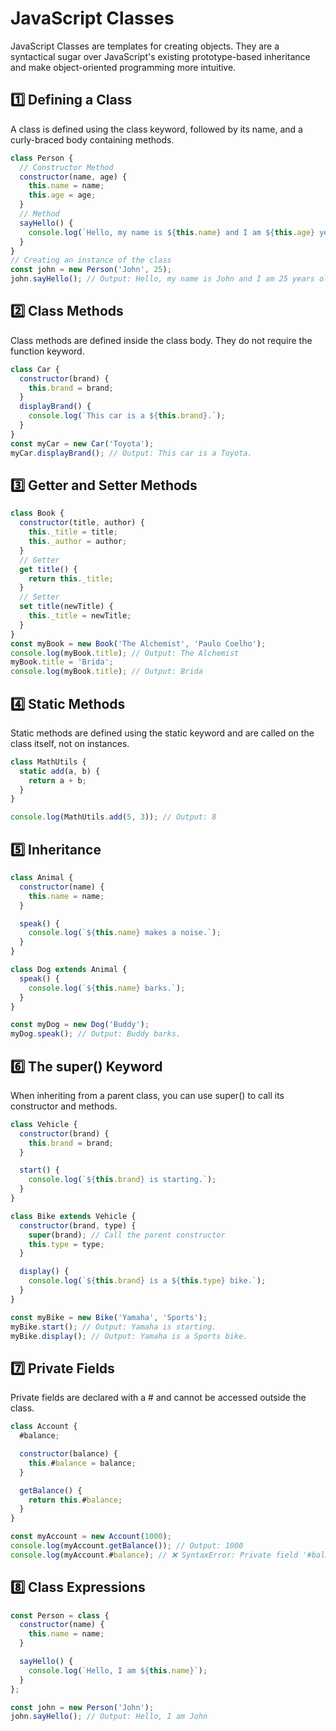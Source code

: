 # JavaScript Classes
JavaScript Classes are templates for creating objects. They are a syntactical sugar over JavaScript's existing prototype-based inheritance and make object-oriented programming more intuitive.

## 1️⃣ Defining a Class
A class is defined using the class keyword, followed by its name, and a curly-braced body containing methods.
```js
class Person {
  // Constructor Method
  constructor(name, age) {
    this.name = name;
    this.age = age;
  }
  // Method
  sayHello() {
    console.log(`Hello, my name is ${this.name} and I am ${this.age} years old.`);
  }
}
// Creating an instance of the class
const john = new Person('John', 25);
john.sayHello(); // Output: Hello, my name is John and I am 25 years old.
```
## 2️⃣ Class Methods
Class methods are defined inside the class body. They do not require the function keyword.
```js
class Car {
  constructor(brand) {
    this.brand = brand;
  }
  displayBrand() {
    console.log(`This car is a ${this.brand}.`);
  }
}
const myCar = new Car('Toyota');
myCar.displayBrand(); // Output: This car is a Toyota.
```

## 3️⃣ Getter and Setter Methods
```js
class Book {
  constructor(title, author) {
    this._title = title;
    this._author = author;
  }
  // Getter
  get title() {
    return this._title;
  }
  // Setter
  set title(newTitle) {
    this._title = newTitle;
  }
}
const myBook = new Book('The Alchemist', 'Paulo Coelho');
console.log(myBook.title); // Output: The Alchemist
myBook.title = 'Brida';
console.log(myBook.title); // Output: Brida

```
## 4️⃣ Static Methods
Static methods are defined using the static keyword and are called on the class itself, not on instances.
```javascript
class MathUtils {
  static add(a, b) {
    return a + b;
  }
}

console.log(MathUtils.add(5, 3)); // Output: 8
```
## 5️⃣ Inheritance
```js
class Animal {
  constructor(name) {
    this.name = name;
  }

  speak() {
    console.log(`${this.name} makes a noise.`);
  }
}

class Dog extends Animal {
  speak() {
    console.log(`${this.name} barks.`);
  }
}

const myDog = new Dog('Buddy');
myDog.speak(); // Output: Buddy barks.
```
## 6️⃣ The super() Keyword
When inheriting from a parent class, you can use super() to call its constructor and methods.
```js
class Vehicle {
  constructor(brand) {
    this.brand = brand;
  }

  start() {
    console.log(`${this.brand} is starting.`);
  }
}

class Bike extends Vehicle {
  constructor(brand, type) {
    super(brand); // Call the parent constructor
    this.type = type;
  }

  display() {
    console.log(`${this.brand} is a ${this.type} bike.`);
  }
}

const myBike = new Bike('Yamaha', 'Sports');
myBike.start(); // Output: Yamaha is starting.
myBike.display(); // Output: Yamaha is a Sports bike.
```
## 7️⃣ Private Fields
Private fields are declared with a # and cannot be accessed outside the class.
```javascript
class Account {
  #balance;

  constructor(balance) {
    this.#balance = balance;
  }

  getBalance() {
    return this.#balance;
  }
}

const myAccount = new Account(1000);
console.log(myAccount.getBalance()); // Output: 1000
console.log(myAccount.#balance); // ❌ SyntaxError: Private field '#balance' must be declared in an enclosing class
```
## 8️⃣ Class Expressions
```js
const Person = class {
  constructor(name) {
    this.name = name;
  }

  sayHello() {
    console.log(`Hello, I am ${this.name}`);
  }
};

const john = new Person('John');
john.sayHello(); // Output: Hello, I am John
```
